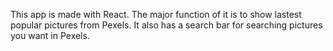 This app is made with React.
The major function of it is to show lastest popular pictures from Pexels.
It also has a search bar for searching pictures you want in Pexels.
